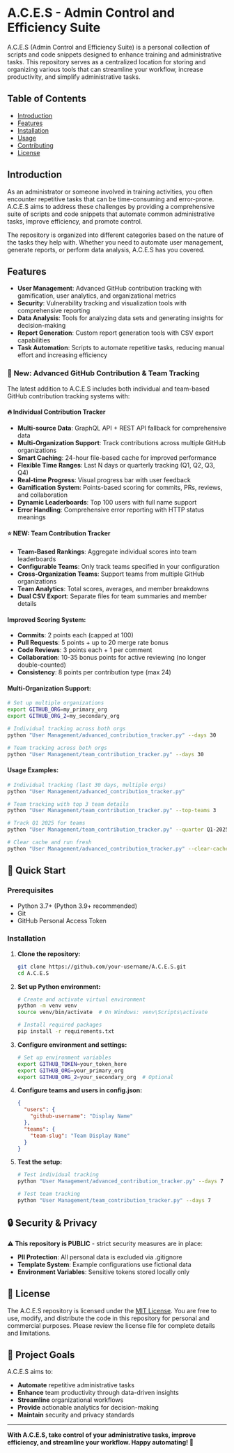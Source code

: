 # A.C.E.S - Admin Control and Efficiency Suite

A.C.E.S (Admin Control and Efficiency Suite) is a personal collection of scripts and code snippets designed to enhance training and administrative tasks. This repository serves as a centralized location for storing and organizing various tools that can streamline your workflow, increase productivity, and simplify administrative tasks.

## Table of Contents

- [Introduction](#introduction)
- [Features](#features)
- [Installation](#installation)
- [Usage](#usage)
- [Contributing](#contributing)
- [License](#license)

## Introduction

As an administrator or someone involved in training activities, you often encounter repetitive tasks that can be time-consuming and error-prone. A.C.E.S aims to address these challenges by providing a comprehensive suite of scripts and code snippets that automate common administrative tasks, improve efficiency, and promote control.

The repository is organized into different categories based on the nature of the tasks they help with. Whether you need to automate user management, generate reports, or perform data analysis, A.C.E.S has you covered.

## Features

- **User Management**: Advanced GitHub contribution tracking with gamification, user analytics, and organizational metrics
- **Security**: Vulnerability tracking and visualization tools with comprehensive reporting
- **Data Analysis**: Tools for analyzing data sets and generating insights for decision-making
- **Report Generation**: Custom report generation tools with CSV export capabilities
- **Task Automation**: Scripts to automate repetitive tasks, reducing manual effort and increasing efficiency

### 🚀 **New: Advanced GitHub Contribution & Team Tracking**

The latest addition to A.C.E.S includes both individual and team-based GitHub contribution tracking systems with:

#### **🔥 Individual Contribution Tracker**
- **Multi-source Data**: GraphQL API + REST API fallback for comprehensive data
- **Multi-Organization Support**: Track contributions across multiple GitHub organizations
- **Smart Caching**: 24-hour file-based cache for improved performance
- **Flexible Time Ranges**: Last N days or quarterly tracking (Q1, Q2, Q3, Q4)
- **Real-time Progress**: Visual progress bar with user feedback
- **Gamification System**: Points-based scoring for commits, PRs, reviews, and collaboration
- **Dynamic Leaderboards**: Top 100 users with full name support
- **Error Handling**: Comprehensive error reporting with HTTP status meanings

#### **⭐ NEW: Team Contribution Tracker**
- **Team-Based Rankings**: Aggregate individual scores into team leaderboards
- **Configurable Teams**: Only track teams specified in your configuration
- **Cross-Organization Teams**: Support teams from multiple GitHub organizations
- **Team Analytics**: Total scores, averages, and member breakdowns
- **Dual CSV Export**: Separate files for team summaries and member details

#### **Improved Scoring System:**
- **Commits**: 2 points each (capped at 100)
- **Pull Requests**: 5 points + up to 20 merge rate bonus
- **Code Reviews**: 3 points each + 1 per comment
- **Collaboration**: 10-35 bonus points for active reviewing (no longer double-counted)
- **Consistency**: 8 points per contribution type (max 24)

#### **Multi-Organization Support:**
```bash
# Set up multiple organizations
export GITHUB_ORG=my_primary_org
export GITHUB_ORG_2=my_secondary_org

# Individual tracking across both orgs
python "User Management/advanced_contribution_tracker.py" --days 30

# Team tracking across both orgs
python "User Management/team_contribution_tracker.py" --days 30
```


#### **Usage Examples:**
```bash
# Individual tracking (last 30 days, multiple orgs)
python "User Management/advanced_contribution_tracker.py"

# Team tracking with top 3 team details
python "User Management/team_contribution_tracker.py" --top-teams 3

# Track Q1 2025 for teams
python "User Management/team_contribution_tracker.py" --quarter Q1-2025

# Clear cache and run fresh
python "User Management/advanced_contribution_tracker.py" --clear-cache
```

## 🚀 Quick Start

### Prerequisites
- Python 3.7+ (Python 3.9+ recommended)
- Git
- GitHub Personal Access Token

### Installation

1. **Clone the repository:**
   ```bash
   git clone https://github.com/your-username/A.C.E.S.git
   cd A.C.E.S
   ```

2. **Set up Python environment:**
   ```bash
   # Create and activate virtual environment
   python -m venv venv
   source venv/bin/activate  # On Windows: venv\Scripts\activate
   
   # Install required packages
   pip install -r requirements.txt
   ```

3. **Configure environment and settings:**
   ```bash
   # Set up environment variables
   export GITHUB_TOKEN=your_token_here
   export GITHUB_ORG=your_primary_org
   export GITHUB_ORG_2=your_secondary_org  # Optional
   
   ```

4. **Configure teams and users in config.json:**
   ```json
   {
     "users": {
       "github-username": "Display Name"
     },
     "teams": {
       "team-slug": "Team Display Name"
     }
   }
   ```

5. **Test the setup:**
   ```bash
   # Test individual tracking
   python "User Management/advanced_contribution_tracker.py" --days 7
   
   # Test team tracking
   python "User Management/team_contribution_tracker.py" --days 7
   ```

## 🔒 Security & Privacy

**⚠️ This repository is PUBLIC** - strict security measures are in place:

- **PII Protection**: All personal data is excluded via .gitignore
- **Template System**: Example configurations use fictional data
- **Environment Variables**: Sensitive tokens stored locally only


## 📄 License

The A.C.E.S repository is licensed under the [MIT License](LICENSE). You are free to use, modify, and distribute the code in this repository for personal and commercial purposes. Please review the license file for complete details and limitations.

## 🎯 Project Goals

A.C.E.S aims to:
- **Automate** repetitive administrative tasks
- **Enhance** team productivity through data-driven insights  
- **Streamline** organizational workflows
- **Provide** actionable analytics for decision-making
- **Maintain** security and privacy standards

---

**With A.C.E.S, take control of your administrative tasks, improve efficiency, and streamline your workflow. Happy automating! 🎉**